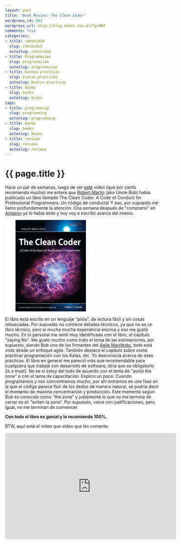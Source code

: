 ```yaml
--- 
layout: post
title: "Book Review: The Clean Coder"
wordpress_id: 883
wordpress_url: http://blog.malev.com.ar/?p=883
comments: true
categories: 
- title: comunidad
  slug: comunidad
  autoslug: comunidad
- title: Programacion
  slug: programacion
  autoslug: programacion
- title: buenas practicas
  slug: buenas-practicas
  autoslug: buenas-practicas
- title: books
  slug: books
  autoslug: books
tags: 
- title: programming
  slug: programming
  autoslug: programming
- title: books
  slug: books
  autoslug: books
- title: reviews
  slug: reviews
  autoslug: reviews
---
```

{{ page.title }}
================
Hace un par de semanas, luego de ver [este](http://youtu.be/mslMLp5bQD0) video (que por cierto recomiendo mucho) me entere que [Robert Martin](http://twitter.com/#!/unclebobmartin) (aka Uncle Bob) había publicado un libro llamado The Clean Coder: A Code of Conduct for Professional Programmers. Un código de conducta! Y eso, por supuesto me llamo profundamente la atención. Una semana después de "comprarlo" en [Amazon](http://www.amazon.com/Clean-Coder-Conduct-Professional-Programmers/dp/0137081073) ya lo había leído y hoy voy a escribir acerca del mismo.

[![](/images/posts/2011/07/51BSQqef+6L._SL500_AA300_.jpg "The clean coder")](http://blog.malev.com.ar/wp-content/uploads/2011/07/51BSQqef+6L._SL500_AA300_.jpg)

El libro está escrito en un lenguaje "piola", de lectura fácil y sin cosas rebuscadas. Por supuesto no contiene detalles técnicos, ya que no es un libro técnico, pero si mucha mucha experiencia encima y eso me gustó mucho. En lo personal me sentí muy identificado con el libro, el capítulo "saying No". Me gusto mucho como trato el tema de las estimaciones, por supuesto, siendo Bob uno de los firmantes del [Agile Manifesto](http://agilemanifesto.org/), todo está visto desde un enfoque agile. También destaco el capítulo sobre como practicar programación con los Katas, etc. Yo desconocía acerca de esas prácticas.
El libro en general me pareció más que recomendable para cualquiera que trabaje con desarrollo de software, diría que es obligatorio (is a must). No se si estoy del todo de acuerdo con el tema de "avoid the zone" o con el tema de capacitación. Explico un poco: Cuando programamos y nos concentramos mucho, por ahí entramos en una fase en la que el código parece fluir de los dedos de manera natural, se podría decir el momento de máxima concentración y producción. Este momento según Bob es conocido como "the zone" y justamente lo que no me termina de cerrar es el: "eviten la zona". Por supuesto, viene con justificaciones, pero igual, no me terminan de convencer.

**Con todo el libro es genial y lo recomiendo 100%.**

BTW, aquí está el video que video que les comente.
<iframe width="560" height="349" src="http://www.youtube.com/embed/mslMLp5bQD0" frameborder="0" allowfullscreen></iframe>
